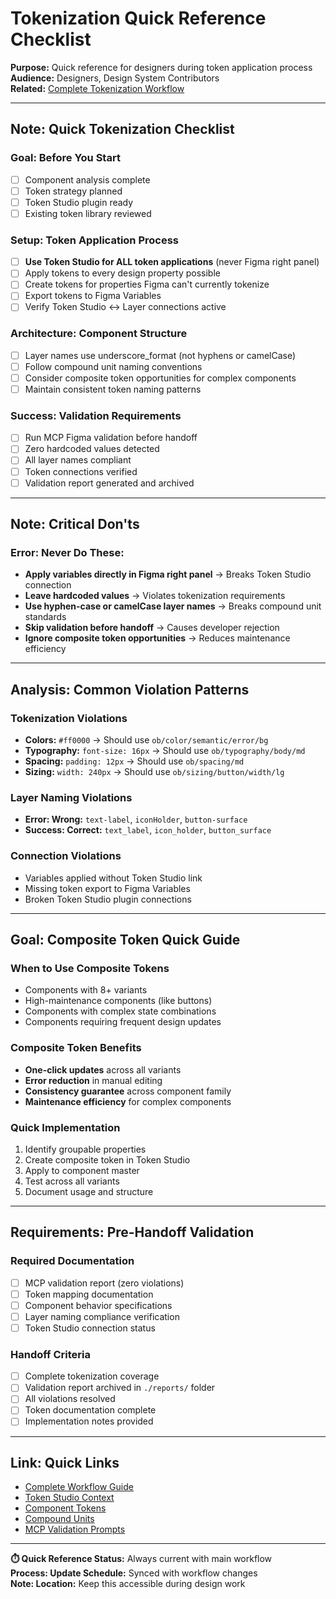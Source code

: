 # Tokenization Quick Reference Checklist

**Purpose:** Quick reference for designers during token application process  
**Audience:** Designers, Design System Contributors  
**Related:** [Complete Tokenization Workflow](../07-workflow/maintainers/13-tokenization-workflow-complete.md)

---

## **Note:** Quick Tokenization Checklist

### **Goal:** Before You Start
- [ ] Component analysis complete
- [ ] Token strategy planned
- [ ] Token Studio plugin ready
- [ ] Existing token library reviewed

### **Setup:** Token Application Process
- [ ] **Use Token Studio for ALL token applications** (never Figma right panel)
- [ ] Apply tokens to every design property possible
- [ ] Create tokens for properties Figma can't currently tokenize
- [ ] Export tokens to Figma Variables
- [ ] Verify Token Studio ↔ Layer connections active

### **Architecture:** Component Structure
- [ ] Layer names use underscore_format (not hyphens or camelCase)
- [ ] Follow compound unit naming conventions
- [ ] Consider composite token opportunities for complex components
- [ ] Maintain consistent token naming patterns

### **Success:** Validation Requirements
- [ ] Run MCP Figma validation before handoff
- [ ] Zero hardcoded values detected
- [ ] All layer names compliant
- [ ] Token connections verified
- [ ] Validation report generated and archived

---

## **Note:** Critical Don'ts

### **Error:** Never Do These:
- **Apply variables directly in Figma right panel** → Breaks Token Studio connection
- **Leave hardcoded values** → Violates tokenization requirements
- **Use hyphen-case or camelCase layer names** → Breaks compound unit standards
- **Skip validation before handoff** → Causes developer rejection
- **Ignore composite token opportunities** → Reduces maintenance efficiency

---

## **Analysis:** Common Violation Patterns

### Tokenization Violations
- **Colors:** `#ff0000` → Should use `ob/color/semantic/error/bg`
- **Typography:** `font-size: 16px` → Should use `ob/typography/body/md`
- **Spacing:** `padding: 12px` → Should use `ob/spacing/md`
- **Sizing:** `width: 240px` → Should use `ob/sizing/button/width/lg`

### Layer Naming Violations
- ****Error:** Wrong:** `text-label`, `iconHolder`, `button-surface`
- ****Success:** Correct:** `text_label`, `icon_holder`, `button_surface`

### Connection Violations
- Variables applied without Token Studio link
- Missing token export to Figma Variables
- Broken Token Studio plugin connections

---

## **Goal:** Composite Token Quick Guide

### When to Use Composite Tokens
- Components with 8+ variants
- High-maintenance components (like buttons)
- Components with complex state combinations
- Components requiring frequent design updates

### Composite Token Benefits
- **One-click updates** across all variants
- **Error reduction** in manual editing
- **Consistency guarantee** across component family
- **Maintenance efficiency** for complex components

### Quick Implementation
1. Identify groupable properties
2. Create composite token in Token Studio
3. Apply to component master
4. Test across all variants
5. Document usage and structure

---

## **Requirements:** Pre-Handoff Validation

### Required Documentation
- [ ] MCP validation report (zero violations)
- [ ] Token mapping documentation
- [ ] Component behavior specifications
- [ ] Layer naming compliance verification
- [ ] Token Studio connection status

### Handoff Criteria
- [ ] Complete tokenization coverage
- [ ] Validation report archived in `./reports/` folder
- [ ] All violations resolved
- [ ] Token documentation complete
- [ ] Implementation notes provided

---

## **Link:** Quick Links

- [Complete Workflow Guide](../07-workflow/maintainers/13-tokenization-workflow-complete.md)
- [Token Studio Context](../07-workflow/maintainers/01-tokens-studio-context.md)
- [Component Tokens](./component-tokens.md)
- [Compound Units](./compound-units.md)
- [MCP Validation Prompts](../07-workflow/maintainers/prompts/)

---

**⏱️ Quick Reference Status:** Always current with main workflow  
****Process:** Update Schedule:** Synced with workflow changes  
****Note:** Location:** Keep this accessible during design work
